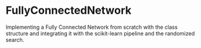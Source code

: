 # FullyConnectedNetwork
Implementing a Fully Connected Network from scratch with the class structure and integrating it 
with the scikit-learn pipeline and the randomized search.
